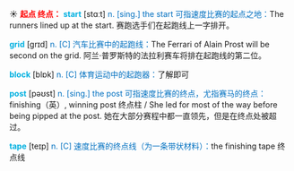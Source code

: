 ☀ <font color="red">**起点 终点：**</font>
<font color="sky blue">**start**</font> [stɑːt] 
<font color="#0070c0">n. [sing.] the start 可指速度比赛的起点之地：</font>The runners lined up at the start. 赛跑选手们在起跑线上一字排开。
           
<font color="sky blue">**grid**</font> [grɪd]
<font color="#0070c0">n. [C] 汽车比赛中的起跑线：</font>The Ferrari of Alain Prost will be second on the grid. 阿兰·普罗斯特的法拉利赛车将排在起跑线的第二位。
 
<font color="sky blue">**block**</font> [blɒk] 
<font color="#0070c0">n. [C] 体育运动中的起跑器：</font>了解即可

<font color="sky blue">**post**</font> [pəʊst] 
<font color="#0070c0">n. [sing.] the post 可指速度比赛的终点，尤指赛马的终点：</font>finishing（英）, winning post 终点柱 / She led for most of the way before being pipped at the post. 她在大部分赛程中都一直领先，但是在终点处被超过。

<font color="sky blue">**tape**</font> [teɪp] 
<font color="#0070c0">n. [C] 速度比赛的终点线（为一条带状材料）：</font>the finishing tape 终点线
